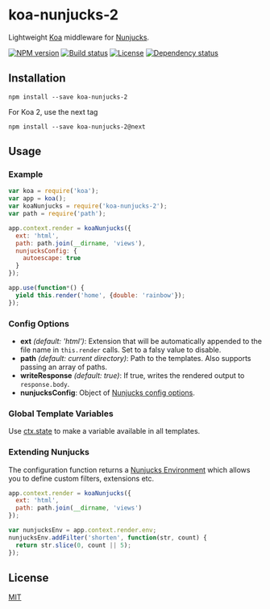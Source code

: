 # koa-nunjucks-2
Lightweight [Koa](http://koajs.com/) middleware for [Nunjucks](https://mozilla.github.io/nunjucks/).

[![NPM version][npm-img]][npm-url]
[![Build status][travis-img]][travis-url]
[![License][license-img]][license-url]
[![Dependency status][david-img]][david-url]

## Installation
```
npm install --save koa-nunjucks-2
```
For Koa 2, use the next tag
```
npm install --save koa-nunjucks-2@next
```

## Usage
### Example
```js
var koa = require('koa');
var app = koa();
var koaNunjucks = require('koa-nunjucks-2');
var path = require('path');

app.context.render = koaNunjucks({
  ext: 'html',
  path: path.join(__dirname, 'views'),
  nunjucksConfig: {
    autoescape: true
  }
});

app.use(function*() {
  yield this.render('home', {double: 'rainbow'});
});
```

### Config Options
* **ext** *(default: 'html')*: Extension that will be automatically appended to the file name in `this.render` calls. Set to a falsy value to disable.
* **path** *(default: current directory)*: Path to the templates. Also supports passing an array of paths.
* **writeResponse** *(default: true)*: If true, writes the rendered output to `response.body`.
* **nunjucksConfig**: Object of [Nunjucks config options](https://mozilla.github.io/nunjucks/api.html#configure).

### Global Template Variables
Use [ctx.state](https://github.com/koajs/koa/blob/master/docs/api/context.md#ctxstate) to make a variable available in all templates.

### Extending Nunjucks
The configuration function returns a [Nunjucks Environment](https://mozilla.github.io/nunjucks/api.html#environment) which allows you to define custom filters, extensions etc.

```js
app.context.render = koaNunjucks({
  ext: 'html',
  path: path.join(__dirname, 'views')
});

var nunjucksEnv = app.context.render.env;
nunjucksEnv.addFilter('shorten', function(str, count) {
  return str.slice(0, count || 5);
});
```

## License
  [MIT][license-url]


[npm-img]: https://img.shields.io/npm/v/koa-nunjucks-2.svg?style=flat-square
[npm-url]: https://npmjs.org/package/koa-nunjucks-2
[travis-img]: https://img.shields.io/travis/strawbrary/koa-nunjucks-2/master.svg?style=flat-square
[travis-url]: https://travis-ci.org/strawbrary/koa-nunjucks-2
[license-img]: https://img.shields.io/badge/license-MIT-green.svg?style=flat-square
[license-url]: LICENSE
[david-img]: https://img.shields.io/david/strawbrary/koa-nunjucks-2.svg?style=flat-square
[david-url]: https://david-dm.org/strawbrary/koa-nunjucks-2
